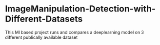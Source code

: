 # ImageManipulation-Detection-with-Different-Datasets
This Ml based project runs and compares a deeplearning model on 3 different publically available dataset
